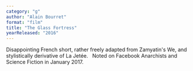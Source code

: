 ```yaml
---
category: "g"
author: "Alain Bourret"
format: "film"
title: "The Glass Fortress"
yearReleased: "2016"
---
```

Disappointing French short, rather freely adapted from Zamyatin's We, and stylistically derivative of La Jetée.
 
Noted on Facebook Anarchists and Science Fiction in January 2017.
 
